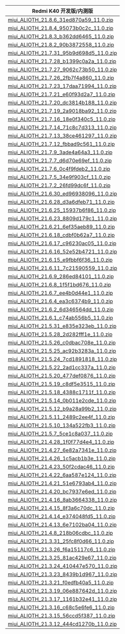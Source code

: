 | Redmi K40  开发版/内测版    |
| ---- |
| [miui_ALIOTH_21.8.6_31ed870a59_11.0.zip](https://hugeota.d.miui.com/21.8.6/miui_ALIOTH_21.8.6_31ed870a59_11.0.zip)    |
| [miui_ALIOTH_21.8.4_95073b0c2c_11.0.zip](https://hugeota.d.miui.com/21.8.4/miui_ALIOTH_21.8.4_95073b0c2c_11.0.zip)    |
| [miui_ALIOTH_21.8.3_b362dd6465_11.0.zip](https://hugeota.d.miui.com/21.8.3/miui_ALIOTH_21.8.3_b362dd6465_11.0.zip)    |
| [miui_ALIOTH_21.8.2_90b3872558_11.0.zip](https://hugeota.d.miui.com/21.8.2/miui_ALIOTH_21.8.2_90b3872558_11.0.zip)    |
| [miui_ALIOTH_21.7.31_95b9d698d5_11.0.zip](https://hugeota.d.miui.com/21.7.31/miui_ALIOTH_21.7.31_95b9d698d5_11.0.zip)    |
| [miui_ALIOTH_21.7.28_b1399c0a2a_11.0.zip](https://hugeota.d.miui.com/21.7.28/miui_ALIOTH_21.7.28_b1399c0a2a_11.0.zip)    |
| [miui_ALIOTH_21.7.27_9062c73b50_11.0.zip](https://hugeota.d.miui.com/21.7.27/miui_ALIOTH_21.7.27_9062c73b50_11.0.zip)    |
| [miui_ALIOTH_21.7.26_2fb7f4a860_11.0.zip](https://hugeota.d.miui.com/21.7.26/miui_ALIOTH_21.7.26_2fb7f4a860_11.0.zip)    |
| [miui_ALIOTH_21.7.23_17daa71994_11.0.zip](https://hugeota.d.miui.com/21.7.23/miui_ALIOTH_21.7.23_17daa71994_11.0.zip)    |
| [miui_ALIOTH_21.7.21_e60f93d2a7_11.0.zip](https://hugeota.d.miui.com/21.7.21/miui_ALIOTH_21.7.21_e60f93d2a7_11.0.zip)    |
| [miui_ALIOTH_21.7.20_dc3814b188_11.0.zip](https://hugeota.d.miui.com/21.7.20/miui_ALIOTH_21.7.20_dc3814b188_11.0.zip)    |
| [miui_ALIOTH_21.7.19_2a9018ba92_11.0.zip](https://hugeota.d.miui.com/21.7.19/miui_ALIOTH_21.7.19_2a9018ba92_11.0.zip)    |
| [miui_ALIOTH_21.7.16_18e0f340c5_11.0.zip](https://hugeota.d.miui.com/21.7.16/miui_ALIOTH_21.7.16_18e0f340c5_11.0.zip)    |
| [miui_ALIOTH_21.7.14_71c8c7d313_11.0.zip](https://hugeota.d.miui.com/21.7.14/miui_ALIOTH_21.7.14_71c8c7d313_11.0.zip)    |
| [miui_ALIOTH_21.7.13_38ce461297_11.0.zip](https://hugeota.d.miui.com/21.7.13/miui_ALIOTH_21.7.13_38ce461297_11.0.zip)    |
| [miui_ALIOTH_21.7.12_fbbad9c561_11.0.zip](https://hugeota.d.miui.com/21.7.12/miui_ALIOTH_21.7.12_fbbad9c561_11.0.zip)    |
| [miui_ALIOTH_21.7.9_3ade4a64a3_11.0.zip](https://hugeota.d.miui.com/21.7.9/miui_ALIOTH_21.7.9_3ade4a64a3_11.0.zip)    |
| [miui_ALIOTH_21.7.7_d6d70e69ef_11.0.zip](https://hugeota.d.miui.com/21.7.7/miui_ALIOTH_21.7.7_d6d70e69ef_11.0.zip)    |
| [miui_ALIOTH_21.7.6_0c4f9fdeb2_11.0.zip](https://hugeota.d.miui.com/21.7.6/miui_ALIOTH_21.7.6_0c4f9fdeb2_11.0.zip)    |
| [miui_ALIOTH_21.7.5_34e9f903cf_11.0.zip](https://hugeota.d.miui.com/21.7.5/miui_ALIOTH_21.7.5_34e9f903cf_11.0.zip)    |
| [miui_ALIOTH_21.7.2_26fd99dc6f_11.0.zip](https://hugeota.d.miui.com/21.7.2/miui_ALIOTH_21.7.2_26fd99dc6f_11.0.zip)    |
| [miui_ALIOTH_21.6.30_ed96938096_11.0.zip](https://hugeota.d.miui.com/21.6.30/miui_ALIOTH_21.6.30_ed96938096_11.0.zip)    |
| [miui_ALIOTH_21.6.28_d3a6dfeb71_11.0.zip](https://hugeota.d.miui.com/21.6.28/miui_ALIOTH_21.6.28_d3a6dfeb71_11.0.zip)    |
| [miui_ALIOTH_21.6.25_15937b6f86_11.0.zip](https://hugeota.d.miui.com/21.6.25/miui_ALIOTH_21.6.25_15937b6f86_11.0.zip)    |
| [miui_ALIOTH_21.6.23_8809d179c1_11.0.zip](https://hugeota.d.miui.com/21.6.23/miui_ALIOTH_21.6.23_8809d179c1_11.0.zip)    |
| [miui_ALIOTH_21.6.21_6ef35aeb89_11.0.zip](https://hugeota.d.miui.com/21.6.21/miui_ALIOTH_21.6.21_6ef35aeb89_11.0.zip)    |
| [miui_ALIOTH_21.6.18_cdbf0b62a7_11.0.zip](https://hugeota.d.miui.com/21.6.18/miui_ALIOTH_21.6.18_cdbf0b62a7_11.0.zip)    |
| [miui_ALIOTH_21.6.17_c96230ac05_11.0.zip](https://hugeota.d.miui.com/21.6.17/miui_ALIOTH_21.6.17_c96230ac05_11.0.zip)    |
| [miui_ALIOTH_21.6.16_52e52b4721_11.0.zip](https://hugeota.d.miui.com/21.6.16/miui_ALIOTH_21.6.16_52e52b4721_11.0.zip)    |
| [miui_ALIOTH_21.6.15_e9fbbf6f36_11.0.zip](https://hugeota.d.miui.com/21.6.15/miui_ALIOTH_21.6.15_e9fbbf6f36_11.0.zip)    |
| [miui_ALIOTH_21.6.11_7c21590559_11.0.zip](https://hugeota.d.miui.com/21.6.11/miui_ALIOTH_21.6.11_7c21590559_11.0.zip)    |
| [miui_ALIOTH_21.6.9_286ed84101_11.0.zip](https://hugeota.d.miui.com/21.6.9/miui_ALIOTH_21.6.9_286ed84101_11.0.zip)    |
| [miui_ALIOTH_21.6.8_1f5f1bd676_11.0.zip](https://hugeota.d.miui.com/21.6.8/miui_ALIOTH_21.6.8_1f5f1bd676_11.0.zip)    |
| [miui_ALIOTH_21.6.7_ee4b0d44e1_11.0.zip](https://hugeota.d.miui.com/21.6.7/miui_ALIOTH_21.6.7_ee4b0d44e1_11.0.zip)    |
| [miui_ALIOTH_21.6.4_ea3c6374b9_11.0.zip](https://hugeota.d.miui.com/21.6.4/miui_ALIOTH_21.6.4_ea3c6374b9_11.0.zip)    |
| [miui_ALIOTH_21.6.2_6d346564dd_11.0.zip](https://hugeota.d.miui.com/21.6.2/miui_ALIOTH_21.6.2_6d346564dd_11.0.zip)    |
| [miui_ALIOTH_21.6.1_c74ab556b5_11.0.zip](https://hugeota.d.miui.com/21.6.1/miui_ALIOTH_21.6.1_c74ab556b5_11.0.zip)    |
| [miui_ALIOTH_21.5.31_e835e323eb_11.0.zip](https://hugeota.d.miui.com/21.5.31/miui_ALIOTH_21.5.31_e835e323eb_11.0.zip)    |
| [miui_ALIOTH_21.5.28_2d282fff1e_11.0.zip](https://hugeota.d.miui.com/21.5.28/miui_ALIOTH_21.5.28_2d282fff1e_11.0.zip)    |
| [miui_ALIOTH_21.5.26_c0dbac708e_11.0.zip](https://hugeota.d.miui.com/21.5.26/miui_ALIOTH_21.5.26_c0dbac708e_11.0.zip)    |
| [miui_ALIOTH_21.5.25_ac92b3283a_11.0.zip](https://hugeota.d.miui.com/21.5.25/miui_ALIOTH_21.5.25_ac92b3283a_11.0.zip)    |
| [miui_ALIOTH_21.5.24_7cd1891818_11.0.zip](https://hugeota.d.miui.com/21.5.24/miui_ALIOTH_21.5.24_7cd1891818_11.0.zip)    |
| [miui_ALIOTH_21.5.22_2ad1cc337a_11.0.zip](https://hugeota.d.miui.com/21.5.22/miui_ALIOTH_21.5.22_2ad1cc337a_11.0.zip)    |
| [miui_ALIOTH_21.5.20_477def0876_11.0.zip](https://hugeota.d.miui.com/21.5.20/miui_ALIOTH_21.5.20_477def0876_11.0.zip)    |
| [miui_ALIOTH_21.5.19_c8df5e3515_11.0.zip](https://hugeota.d.miui.com/21.5.19/miui_ALIOTH_21.5.19_c8df5e3515_11.0.zip)    |
| [miui_ALIOTH_21.5.18_4388c1711f_11.0.zip](https://hugeota.d.miui.com/21.5.18/miui_ALIOTH_21.5.18_4388c1711f_11.0.zip)    |
| [miui_ALIOTH_21.5.14_0b011e2cde_11.0.zip](https://hugeota.d.miui.com/21.5.14/miui_ALIOTH_21.5.14_0b011e2cde_11.0.zip)    |
| [miui_ALIOTH_21.5.12_b9a28a99b2_11.0.zip](https://hugeota.d.miui.com/21.5.12/miui_ALIOTH_21.5.12_b9a28a99b2_11.0.zip)    |
| [miui_ALIOTH_21.5.11_2489c2ee4f_11.0.zip](https://hugeota.d.miui.com/21.5.11/miui_ALIOTH_21.5.11_2489c2ee4f_11.0.zip)    |
| [miui_ALIOTH_21.5.10_134a522fb3_11.0.zip](https://hugeota.d.miui.com/21.5.10/miui_ALIOTH_21.5.10_134a522fb3_11.0.zip)    |
| [miui_ALIOTH_21.5.7_5ce1c8a037_11.0.zip](https://hugeota.d.miui.com/21.5.7/miui_ALIOTH_21.5.7_5ce1c8a037_11.0.zip)    |
| [miui_ALIOTH_21.4.28_1f0f77d4e4_11.0.zip](https://hugeota.d.miui.com/21.4.28/miui_ALIOTH_21.4.28_1f0f77d4e4_11.0.zip)    |
| [miui_ALIOTH_21.4.27_6e82a7341e_11.0.zip](https://hugeota.d.miui.com/21.4.27/miui_ALIOTH_21.4.27_6e82a7341e_11.0.zip)    |
| [miui_ALIOTH_21.4.26_1c5acb1b3e_11.0.zip](https://hugeota.d.miui.com/21.4.26/miui_ALIOTH_21.4.26_1c5acb1b3e_11.0.zip)    |
| [miui_ALIOTH_21.4.23_50f2cdac46_11.0.zip](https://hugeota.d.miui.com/21.4.23/miui_ALIOTH_21.4.23_50f2cdac46_11.0.zip)    |
| [miui_ALIOTH_21.4.22_6aa587e124_11.0.zip](https://hugeota.d.miui.com/21.4.22/miui_ALIOTH_21.4.22_6aa587e124_11.0.zip)    |
| [miui_ALIOTH_21.4.21_51e6793ab4_11.0.zip](https://hugeota.d.miui.com/21.4.21/miui_ALIOTH_21.4.21_51e6793ab4_11.0.zip)    |
| [miui_ALIOTH_21.4.20_bc7937e6ed_11.0.zip](https://hugeota.d.miui.com/21.4.20/miui_ALIOTH_21.4.20_bc7937e6ed_11.0.zip)    |
| [miui_ALIOTH_21.4.16_8ab3664338_11.0.zip](https://hugeota.d.miui.com/21.4.16/miui_ALIOTH_21.4.16_8ab3664338_11.0.zip)    |
| [miui_ALIOTH_21.4.15_8f3a6c70dc_11.0.zip](https://hugeota.d.miui.com/21.4.15/miui_ALIOTH_21.4.15_8f3a6c70dc_11.0.zip)    |
| [miui_ALIOTH_21.4.14_e374048fd5_11.0.zip](https://hugeota.d.miui.com/21.4.14/miui_ALIOTH_21.4.14_e374048fd5_11.0.zip)    |
| [miui_ALIOTH_21.4.13_6e7102ba04_11.0.zip](https://hugeota.d.miui.com/21.4.13/miui_ALIOTH_21.4.13_6e7102ba04_11.0.zip)    |
| [miui_ALIOTH_21.4.8_218b06cdbc_11.0.zip](https://hugeota.d.miui.com/21.4.8/miui_ALIOTH_21.4.8_218b06cdbc_11.0.zip)    |
| [miui_ALIOTH_21.3.31_25fc8f0d66_11.0.zip](https://hugeota.d.miui.com/21.3.31/miui_ALIOTH_21.3.31_25fc8f0d66_11.0.zip)    |
| [miui_ALIOTH_21.3.26_f6a15117c6_11.0.zip](https://hugeota.d.miui.com/21.3.26/miui_ALIOTH_21.3.26_f6a15117c6_11.0.zip)    |
| [miui_ALIOTH_21.3.25_81ac429e67_11.0.zip](https://hugeota.d.miui.com/21.3.25/miui_ALIOTH_21.3.25_81ac429e67_11.0.zip)    |
| [miui_ALIOTH_21.3.24_410447e570_11.0.zip](https://hugeota.d.miui.com/21.3.24/miui_ALIOTH_21.3.24_410447e570_11.0.zip)    |
| [miui_ALIOTH_21.3.23_8439b1d967_11.0.zip](https://hugeota.d.miui.com/21.3.23/miui_ALIOTH_21.3.23_8439b1d967_11.0.zip)    |
| [miui_ALIOTH_21.3.21_f0edfb40a5_11.0.zip](https://hugeota.d.miui.com/21.3.21/miui_ALIOTH_21.3.21_f0edfb40a5_11.0.zip)    |
| [miui_ALIOTH_21.3.19_06e887642d_11.0.zip](https://hugeota.d.miui.com/21.3.19/miui_ALIOTH_21.3.19_06e887642d_11.0.zip)    |
| [miui_ALIOTH_21.3.17_1161b32e41_11.0.zip](https://hugeota.d.miui.com/21.3.17/miui_ALIOTH_21.3.17_1161b32e41_11.0.zip)    |
| [miui_ALIOTH_21.3.16_c68c5e6fe6_11.0.zip](https://hugeota.d.miui.com/21.3.16/miui_ALIOTH_21.3.16_c68c5e6fe6_11.0.zip)    |
| [miui_ALIOTH_21.3.15_56ccd5f387_11.0.zip](https://hugeota.d.miui.com/21.3.15/miui_ALIOTH_21.3.15_56ccd5f387_11.0.zip)    |
| [miui_ALIOTH_21.3.12_444cd1270b_11.0.zip](https://hugeota.d.miui.com/21.3.12/miui_ALIOTH_21.3.12_444cd1270b_11.0.zip)    |

